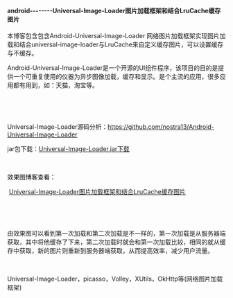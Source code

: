 #### android--------Universal-Image-Loader图片加载框架和结合LruCache缓存图片 

<p>本博客包含包含Android-Universal-Image-Loader 网络图片加载框架实现图片加载和结合universal-image-loader与LruCache来自定义缓存图片，可以设置缓存与不缓存。</p> 
<p>Android-Universal-Image-Loader是一个开源的UI组件程序，该项目的目的是提供一个可重复使用的仪器为异步图像加载，缓存和显示。是个主流的应用，很多应用都有用到，如：天猫，淘宝等。</p> 
<p>&nbsp;</p> 
<p>&nbsp;</p> 
<p>Universal-Image-Loader源码分析：<a href="https://github.com/nostra13/Android-Universal-Image-Loader" target="_blank" rel="nofollow">https://github.com/nostra13/Android-Universal-Image-Loader</a></p> 
<p>jar包下载：<a href="http://download.csdn.net/detail/dickyqie/9768781" rel="nofollow">Universal-Image-Loader.jar下载</a></p> 
<p>&nbsp;</p> 
<p><span style="color:#000000">效果图博客查看： </span></p> 
<p>&nbsp;<a href="https://my.oschina.net/zhangqie/blog/849045" target="_blank" rel="nofollow">Universal-Image-Loader图片加载框架和结合LruCache缓存图片 </a></p> 
<p>&nbsp;</p> 
<p>&nbsp;</p> 
<p>由效果图可以看到第一次加载和第二次加载是不一样的，第一次加载是从服务器端获取，其中将他缓存了下来，第二次加载时就会和第一次加载比较，相同的就从缓存中获取，新的图片则重新到服务器端获取，从而提高效率，减少用户流量。</p> 
<p>&nbsp;</p> 


Universal-Image-Loader，picasso，Volley，XUtils，OkHttp等(网络图片加载框架)